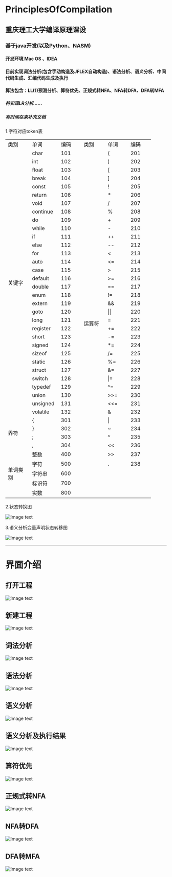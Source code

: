 # PrinciplesOfCompilation
## 重庆理工大学编译原理课设

### 基于java开发(以及Python、NASM)
#### 开发环境 Mac OS 、IDEA
#### 目前实现词法分析(包含手动构造及JFLEX自动构造)、语法分析、语义分析、中间代码生成、汇编代码生成及执行
#### 算法包含：LL(1)预测分析、算符优先、正规式转NFA、NFA转DFA、DFA转MFA
##### 待实现LR分析……

##### 有时间在来补充文档

1.字符对应token表

<table border=0 cellpadding=0 cellspacing=0 width=456 style='border-collapse:
 collapse;table-layout:fixed;width:341pt'>
 <col width=87 style='mso-width-source:userset;mso-width-alt:2773;width:65pt'>
 <col width=71 span=2 style='width:53pt'>
 <col width=85 style='mso-width-source:userset;mso-width-alt:2730;width:64pt'>
 <col width=71 span=2 style='width:53pt'>
 <tr height=20 style='height:15.0pt'>
  <td height=20 class=xl63 width=87 style='height:15.0pt;width:65pt'>类别</td>
  <td class=xl63 width=71 style='width:53pt'>单词</td>
  <td class=xl63 width=71 style='width:53pt'>编码</td>
  <td class=xl63 width=85 style='width:64pt'>类别</td>
  <td class=xl63 width=71 style='width:53pt'>单词</td>
  <td class=xl63 width=71 style='width:53pt'>编码</td>
 </tr>
 <tr height=20 style='height:15.0pt'>
  <td rowspan=32 height=640 class=xl63 style='height:480.0pt'>关键字</td>
  <td>char</td>
  <td class=xl63>101</td>
  <td rowspan=41 class=xl63>运算符</td>
  <td>(</td>
  <td class=xl63>201</td>
 </tr>
 <tr height=20 style='height:15.0pt'>
  <td height=20 style='height:15.0pt'>int</td>
  <td class=xl63>102</td>
  <td>)</td>
  <td class=xl63>202</td>
 </tr>
 <tr height=20 style='height:15.0pt'>
  <td height=20 style='height:15.0pt'>float</td>
  <td class=xl63>103</td>
  <td>[</td>
  <td class=xl63>203</td>
 </tr>
 <tr height=20 style='height:15.0pt'>
  <td height=20 style='height:15.0pt'>break</td>
  <td class=xl63>104</td>
  <td>]</td>
  <td class=xl63>204</td>
 </tr>
 <tr height=20 style='height:15.0pt'>
  <td height=20 style='height:15.0pt'>const</td>
  <td class=xl63>105</td>
  <td>!</td>
  <td class=xl63>205</td>
 </tr>
 <tr height=20 style='height:15.0pt'>
  <td height=20 style='height:15.0pt'>return</td>
  <td class=xl63>106</td>
  <td>*</td>
  <td class=xl63>206</td>
 </tr>
 <tr height=20 style='height:15.0pt'>
  <td height=20 style='height:15.0pt'>void</td>
  <td class=xl63>107</td>
  <td>/</td>
  <td class=xl63>207</td>
 </tr>
 <tr height=20 style='height:15.0pt'>
  <td height=20 style='height:15.0pt'>continue<span
  style='mso-spacerun:yes'> </span></td>
  <td class=xl63>108</td>
  <td>%</td>
  <td class=xl63>208</td>
 </tr>
 <tr height=20 style='height:15.0pt'>
  <td height=20 style='height:15.0pt'>do</td>
  <td class=xl63>109</td>
  <td>+</td>
  <td class=xl63>209</td>
 </tr>
 <tr height=20 style='height:15.0pt'>
  <td height=20 style='height:15.0pt'>while<span
  style='mso-spacerun:yes'> </span></td>
  <td class=xl63>110</td>
  <td>-</td>
  <td class=xl63>210</td>
 </tr>
 <tr height=20 style='height:15.0pt'>
  <td height=20 style='height:15.0pt'>if</td>
  <td class=xl63>111</td>
  <td>++</td>
  <td class=xl63>211</td>
 </tr>
 <tr height=20 style='height:15.0pt'>
  <td height=20 style='height:15.0pt'>else</td>
  <td class=xl63>112</td>
  <td>--</td>
  <td class=xl63>212</td>
 </tr>
 <tr height=20 style='height:15.0pt'>
  <td height=20 style='height:15.0pt'>for</td>
  <td class=xl63>113</td>
  <td>&lt;</td>
  <td class=xl63>213</td>
 </tr>
 <tr height=20 style='height:15.0pt'>
  <td height=20 style='height:15.0pt'>auto</td>
  <td class=xl63>114</td>
  <td>&lt;=</td>
  <td class=xl63>214</td>
 </tr>
 <tr height=20 style='height:15.0pt'>
  <td height=20 style='height:15.0pt'>case</td>
  <td class=xl63>115</td>
  <td>&gt;</td>
  <td class=xl63>215</td>
 </tr>
 <tr height=20 style='height:15.0pt'>
  <td height=20 style='height:15.0pt'>default</td>
  <td class=xl63>116</td>
  <td>&gt;=</td>
  <td class=xl63>216</td>
 </tr>
 <tr height=20 style='height:15.0pt'>
  <td height=20 style='height:15.0pt'>double</td>
  <td class=xl63>117</td>
  <td>==</td>
  <td class=xl63>217</td>
 </tr>
 <tr height=20 style='height:15.0pt'>
  <td height=20 style='height:15.0pt'>enum</td>
  <td class=xl63>118</td>
  <td>!=</td>
  <td class=xl63>218</td>
 </tr>
 <tr height=20 style='height:15.0pt'>
  <td height=20 style='height:15.0pt'>extern</td>
  <td class=xl63>119</td>
  <td>&amp;&amp;</td>
  <td class=xl63>219</td>
 </tr>
 <tr height=20 style='height:15.0pt'>
  <td height=20 style='height:15.0pt'>goto</td>
  <td class=xl63>120</td>
  <td>||</td>
  <td class=xl63>220</td>
 </tr>
 <tr height=20 style='height:15.0pt'>
  <td height=20 style='height:15.0pt'>long</td>
  <td class=xl63>121</td>
  <td>=</td>
  <td class=xl63>221</td>
 </tr>
 <tr height=20 style='height:15.0pt'>
  <td height=20 style='height:15.0pt'>register<span
  style='mso-spacerun:yes'> </span></td>
  <td class=xl63>122</td>
  <td>+=</td>
  <td class=xl63>222</td>
 </tr>
 <tr height=20 style='height:15.0pt'>
  <td height=20 style='height:15.0pt'>short</td>
  <td class=xl63>123</td>
  <td>-=</td>
  <td class=xl63>223</td>
 </tr>
 <tr height=20 style='height:15.0pt'>
  <td height=20 style='height:15.0pt'>signed</td>
  <td class=xl63>124</td>
  <td>*=</td>
  <td class=xl63>224</td>
 </tr>
 <tr height=20 style='height:15.0pt'>
  <td height=20 style='height:15.0pt'>sizeof</td>
  <td class=xl63>125</td>
  <td>/=</td>
  <td class=xl63>225</td>
 </tr>
 <tr height=20 style='height:15.0pt'>
  <td height=20 style='height:15.0pt'>static</td>
  <td class=xl63>126</td>
  <td>%=</td>
  <td class=xl63>226</td>
 </tr>
 <tr height=20 style='height:15.0pt'>
  <td height=20 style='height:15.0pt'>struct</td>
  <td class=xl63>127</td>
  <td>&amp;=</td>
  <td class=xl63>227</td>
 </tr>
 <tr height=20 style='height:15.0pt'>
  <td height=20 style='height:15.0pt'>switch</td>
  <td class=xl63>128</td>
  <td>|=</td>
  <td class=xl63>228</td>
 </tr>
 <tr height=20 style='height:15.0pt'>
  <td height=20 style='height:15.0pt'>typedef</td>
  <td class=xl63>129</td>
  <td>^=</td>
  <td class=xl63>229</td>
 </tr>
 <tr height=20 style='height:15.0pt'>
  <td height=20 style='height:15.0pt'>union</td>
  <td class=xl63>130</td>
  <td>&gt;&gt;=</td>
  <td class=xl63>230</td>
 </tr>
 <tr height=20 style='height:15.0pt'>
  <td height=20 style='height:15.0pt'>unsigned<span
  style='mso-spacerun:yes'> </span></td>
  <td class=xl63>131</td>
  <td>&lt;&lt;=</td>
  <td class=xl63>231</td>
 </tr>
 <tr height=20 style='height:15.0pt'>
  <td height=20 style='height:15.0pt'>volatile<span
  style='mso-spacerun:yes'> </span></td>
  <td class=xl63>132</td>
  <td>&amp;</td>
  <td class=xl63>232</td>
 </tr>
 <tr height=20 style='height:15.0pt'>
  <td rowspan=4 height=80 class=xl63 style='height:60.0pt'>界符</td>
  <td>{</td>
  <td class=xl63>301</td>
  <td>|</td>
  <td class=xl63>233</td>
 </tr>
 <tr height=20 style='height:15.0pt'>
  <td height=20 style='height:15.0pt'>}</td>
  <td class=xl63>302</td>
  <td>~</td>
  <td class=xl63>234</td>
 </tr>
 <tr height=20 style='height:15.0pt'>
  <td height=20 style='height:15.0pt'>;</td>
  <td class=xl63>303</td>
  <td>^</td>
  <td class=xl63>235</td>
 </tr>
 <tr height=20 style='height:15.0pt'>
  <td height=20 style='height:15.0pt'>,</td>
  <td class=xl63>304</td>
  <td>&lt;&lt;</td>
  <td class=xl63>236</td>
 </tr>
 <tr height=20 style='height:15.0pt'>
  <td rowspan=5 height=100 class=xl63 style='height:75.0pt'>单词类别</td>
  <td>整数</td>
  <td class=xl63>400</td>
  <td>&gt;&gt;</td>
  <td class=xl63>237</td>
 </tr>
 <tr height=20 style='height:15.0pt'>
  <td height=20 style='height:15.0pt'>字符</td>
  <td class=xl63>500</td>
  <td>.</td>
  <td class=xl63>238</td>
 </tr>
 <tr height=20 style='height:15.0pt'>
  <td height=20 style='height:15.0pt'>字符串</td>
  <td class=xl63>600</td>
  <td colspan=2 style='mso-ignore:colspan'></td>
 </tr>
 <tr height=20 style='height:15.0pt'>
  <td height=20 style='height:15.0pt'>标识符</td>
  <td class=xl63>700</td>
  <td colspan=2 style='mso-ignore:colspan'></td>
 </tr>
 <tr height=20 style='height:15.0pt'>
  <td height=20 style='height:15.0pt'>实数</td>
  <td class=xl63>800</td>
  <td colspan=2 style='mso-ignore:colspan'></td>
 </tr>
 <![if supportMisalignedColumns]>
 <tr height=0 style='display:none'>
  <td width=87 style='width:65pt'></td>
  <td width=71 style='width:53pt'></td>
  <td width=71 style='width:53pt'></td>
  <td width=85 style='width:64pt'></td>
  <td width=71 style='width:53pt'></td>
  <td width=71 style='width:53pt'></td>
 </tr>
 <![endif]>
</table>

2.状态转换图

  ![Image text](https://github.com/Lomesome/PrinciplesOfCompilation/blob/master/StateTransitionDiagram.png)

3.语义分析变量声明状态转移图

  ![Image text](https://github.com/Lomesome/PrinciplesOfCompilation/blob/master/变量声明状态转移图.png)

-----------------
# 界面介绍

## 打开工程

  ![Image text](https://github.com/Lomesome/PrinciplesOfCompilation/blob/master/打开工程界面.png)
  
## 新建工程

  ![Image text](https://github.com/Lomesome/PrinciplesOfCompilation/blob/master/新建工程.png)
  
## 词法分析

  ![Image text](https://github.com/Lomesome/PrinciplesOfCompilation/blob/master/词法分析.png)
  
## 语法分析

  ![Image text](https://github.com/Lomesome/PrinciplesOfCompilation/blob/master/语法分析.png)
  
## 语义分析

  ![Image text](https://github.com/Lomesome/PrinciplesOfCompilation/blob/master/语义分析.png)
  
## 语义分析及执行结果

  ![Image text](https://github.com/Lomesome/PrinciplesOfCompilation/blob/master/语义分析及执行结果.png)
 
## 算符优先
 
  ![Image text](https://github.com/Lomesome/PrinciplesOfCompilation/blob/master/算符优先.png)
  
## 正规式转NFA
 
  ![Image text](https://github.com/Lomesome/PrinciplesOfCompilation/blob/master/regtonfa.png)
  
## NFA转DFA
 
  ![Image text](https://github.com/Lomesome/PrinciplesOfCompilation/blob/master/nfatodfa.png)
  
## DFA转MFA
 
  ![Image text](https://github.com/Lomesome/PrinciplesOfCompilation/blob/master/dfatomfa.png)
  

